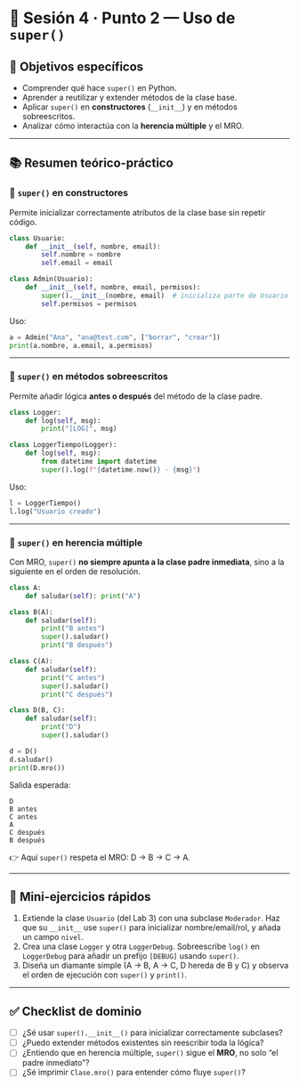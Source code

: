 # 🧭 Sesión 4 · Punto 2 — Uso de `super()`

## 🎯 Objetivos específicos

* Comprender qué hace `super()` en Python.
* Aprender a reutilizar y extender métodos de la clase base.
* Aplicar `super()` en **constructores** (`__init__`) y en métodos sobreescritos.
* Analizar cómo interactúa con la **herencia múltiple** y el MRO.

---

## 📚 Resumen teórico-práctico

### 🔹 `super()` en constructores

Permite inicializar correctamente atributos de la clase base sin repetir código.

```python
class Usuario:
    def __init__(self, nombre, email):
        self.nombre = nombre
        self.email = email

class Admin(Usuario):
    def __init__(self, nombre, email, permisos):
        super().__init__(nombre, email)  # inicializa parte de Usuario
        self.permisos = permisos
```

Uso:

```python
a = Admin("Ana", "ana@test.com", ["borrar", "crear"])
print(a.nombre, a.email, a.permisos)
```

---

### 🔹 `super()` en métodos sobreescritos

Permite añadir lógica **antes o después** del método de la clase padre.

```python
class Logger:
    def log(self, msg):
        print("[LOG]", msg)

class LoggerTiempo(Logger):
    def log(self, msg):
        from datetime import datetime
        super().log(f"{datetime.now()} - {msg}")
```

Uso:

```python
l = LoggerTiempo()
l.log("Usuario creado")
```

---

### 🔹 `super()` en herencia múltiple

Con MRO, `super()` **no siempre apunta a la clase padre inmediata**, sino a la siguiente en el orden de resolución.

```python
class A:
    def saludar(self): print("A")

class B(A):
    def saludar(self):
        print("B antes")
        super().saludar()
        print("B después")

class C(A):
    def saludar(self):
        print("C antes")
        super().saludar()
        print("C después")

class D(B, C):
    def saludar(self):
        print("D")
        super().saludar()

d = D()
d.saludar()
print(D.mro())
```

Salida esperada:

```
D
B antes
C antes
A
C después
B después
```

👉 Aquí `super()` respeta el MRO: D → B → C → A.

---

## 🧩 Mini-ejercicios rápidos

1. Extiende la clase `Usuario` (del Lab 3) con una subclase `Moderador`. Haz que su `__init__` use `super()` para inicializar nombre/email/rol, y añada un campo `nivel`.
2. Crea una clase `Logger` y otra `LoggerDebug`. Sobreescribe `log()` en `LoggerDebug` para añadir un prefijo `[DEBUG]` usando `super()`.
3. Diseña un diamante simple (A → B, A → C, D hereda de B y C) y observa el orden de ejecución con `super()` y `print()`.

---

## ✅ Checklist de dominio

* [ ] ¿Sé usar `super().__init__()` para inicializar correctamente subclases?
* [ ] ¿Puedo extender métodos existentes sin reescribir toda la lógica?
* [ ] ¿Entiendo que en herencia múltiple, `super()` sigue el **MRO**, no solo “el padre inmediato”?
* [ ] ¿Sé imprimir `Clase.mro()` para entender cómo fluye `super()`?